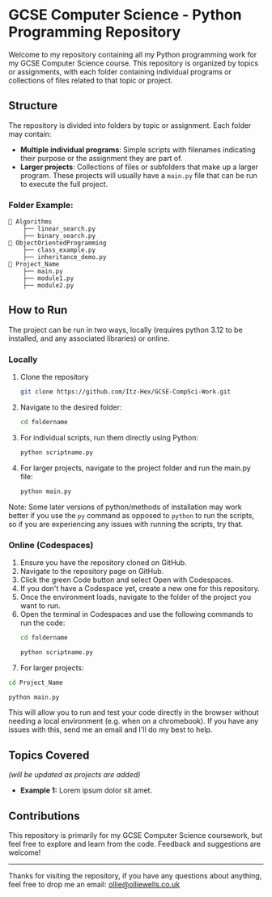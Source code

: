 # GCSE Computer Science - Python Programming Repository

Welcome to my repository containing all my Python programming work for my GCSE Computer Science course. This repository is organized by topics or assignments, with each folder containing individual programs or collections of files related to that topic or project.

## Structure

The repository is divided into folders by topic or assignment. Each folder may contain:
- **Multiple individual programs**: Simple scripts with filenames indicating their purpose or the assignment they are part of.
- **Larger projects**: Collections of files or subfolders that make up a larger program. These projects will usually have a `main.py` file that can be run to execute the full project.

### Folder Example:
```plaintext
📁 Algorithms
    ├── linear_search.py
    ├── binary_search.py
📁 ObjectOrientedProgramming
    ├── class_example.py
    ├── inheritance_demo.py
📁 Project_Name
    ├── main.py
    ├── module1.py
    ├── module2.py
```

## How to Run

The project can be run in two ways, locally (requires python 3.12 to be installed, and any associated libraries) or online.

### Locally

1. Clone the repository
   ```bash
   git clone https://github.com/Itz-Hex/GCSE-CompSci-Work.git
   ```
2. Navigate to the desired folder:
   ```bash
   cd foldername
   ```
3. For individual scripts, run them directly using Python:
   ```bash
   python scriptname.py
   ```
4. For larger projects, navigate to the project folder and run the main.py file:
   ```bash
   python main.py
   ```
Note: Some later versions of python/methods of installation may work better if you use the ``py`` command as opposed to ``python`` to run the scripts, so if you are experiencing any issues with running the scripts, try that.

### Online (Codespaces)

1. Ensure you have the repository cloned on GitHub.
2. Navigate to the repository page on GitHub.
3. Click the green Code button and select Open with Codespaces.
4. If you don't have a Codespace yet, create a new one for this repository.
5. Once the environment loads, navigate to the folder of the project you want to run.
6. Open the terminal in Codespaces and use the following commands to run the code:
   ```bash
   cd foldername
   ```
   ```bash
   python scriptname.py
   ```
7. For larger projects:
```bash
cd Project_Name
```
```bash
python main.py
```

This will allow you to run and test your code directly in the browser without needing a local environment (e.g. when on a chromebook). If you have any issues with this, send me an email and I'll do my best to help.



## Topics Covered 
_(will be updated as projects are added)_

- **Example 1:** Lorem ipsum dolor sit amet.

## Contributions

This repository is primarily for my GCSE Computer Science coursework, but feel free to explore and learn from the code. Feedback and suggestions are welcome!

***

Thanks for visiting the repository, if you have any questions about anything, feel free to drop me an email: [ollie@olliewells.co.uk](mailto:ollie@olliewells.co.uk)
